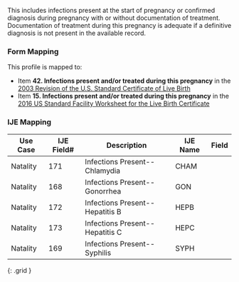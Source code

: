 This includes infections present at the start of pregnancy or confirmed diagnosis during pregnancy with or without documentation of treatment. Documentation of treatment during this pregnancy is adequate if a definitive diagnosis is not present in the available record.

### Form Mapping
This profile is mapped to:
 * Item **42. Infections present and/or treated during this pregnancy** in the [2003 Revision of the U.S. Standard Certificate of Live Birth](https://www.cdc.gov/nchs/data/dvs/birth11-03final-ACC.pdf)
 * Item **15. Infections present and/or treated during this pregnancy** in the [2016 US Standard Facility Worksheet for the Live Birth Certificate](https://www.cdc.gov/nchs/data/dvs/facility-worksheet-2016-508.pdf)

### IJE Mapping

| **Use Case** | **IJE Field#** | **Description** | **IJE Name** | **Field** |
| ------------ | -------------- | --------------- | ------------ | --------- |
| Natality | 171 | Infections Present--Chlamydia | CHAM |  |
| Natality | 168 | Infections Present--Gonorrhea | GON |  |
| Natality | 172 | Infections Present--Hepatitis B | HEPB |  |
| Natality | 173 | Infections Present--Hepatitis C | HEPC |  |
| Natality | 169 | Infections Present--Syphilis | SYPH |  |
{: .grid }
